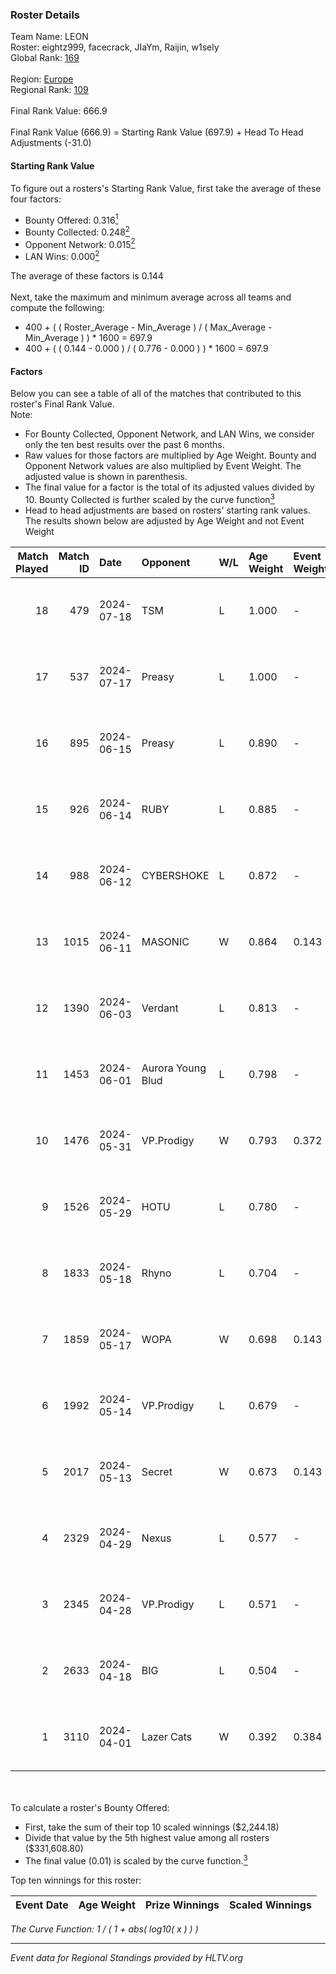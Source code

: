 ### Roster Details<br />
Team Name: LEON<br />
Roster: eightz999, facecrack, JIaYm, Raijin, w1sely<br />
Global Rank: [169](../standings_global.md)<br />
<br />
Region: [Europe]( ../standings_europe.md)<br />
Regional Rank: [109]( ../standings_europe.md)<br />
<br />
Final Rank Value:  666.9<br />
<br />
Final Rank Value (666.9) = Starting Rank Value (697.9) + Head To Head Adjustments (-31.0)<br />

#### Starting Rank Value<br />
To figure out a rosters's Starting Rank Value, first take the average of these four factors:<br />
- Bounty Offered: 0.316[<sup>1</sup>](#table2)
- Bounty Collected: 0.248[<sup>2</sup>](#table1)
- Opponent Network: 0.015[<sup>2</sup>](#table1)
- LAN Wins: 0.000[<sup>2</sup>](#table1)

The average of these factors is 0.144<br />
<br />
Next, take the maximum and minimum average across all teams and compute the following:<br />
- 400 + ( ( Roster_Average - Min_Average ) / ( Max_Average - Min_Average ) ) * 1600 = 697.9
- 400 + ( ( 0.144 - 0.000 ) / ( 0.776 - 0.000 ) ) * 1600 = 697.9


#### Factors<br />
Below you can see a table of all of the matches that contributed to this roster's Final Rank Value.<br />
Note:<br />

- For Bounty Collected, Opponent Network, and LAN Wins, we consider only the ten best results over the past 6 months.
- Raw values for those factors are multiplied by Age Weight. Bounty and Opponent Network values are also multiplied by Event Weight. The adjusted value is shown in parenthesis.
- The final value for a factor is the total of its adjusted values divided by 10. Bounty Collected is further scaled by the curve function[<sup>3</sup>](#curveFunction)
- Head to head adjustments are based on rosters' starting rank values. The results shown below are adjusted by Age Weight and not Event Weight
<span id="table1"></span><br />


| Match Played | Match ID | Date       | Opponent          | W/L | Age Weight | Event Weight | Bounty Collected | Opponent Network | LAN Wins  | H2H Adj. | Roster                                      |
| -: | -: | :- | :- | :- | :- | :- | :- | :- | :- | -: | :- |
|           18 |      479 | 2024-07-18 | TSM               | L   | 1.000      | -            | -                | -                | -         |    -3.48 | eightz999, facecrack, JIaYm, Raijin, w1sely |
|           17 |      537 | 2024-07-17 | Preasy            | L   | 1.000      | -            | -                | -                | -         |   -11.27 | eightz999, facecrack, JIaYm, Raijin, w1sely |
|           16 |      895 | 2024-06-15 | Preasy            | L   | 0.890      | -            | -                | -                | -         |    -9.89 | eightz999, facecrack, JIaYm, Raijin, w1sely |
|           15 |      926 | 2024-06-14 | RUBY              | L   | 0.885      | -            | -                | -                | -         |    -6.55 | eightz999, facecrack, JIaYm, Raijin, w1sely |
|           14 |      988 | 2024-06-12 | CYBERSHOKE        | L   | 0.872      | -            | -                | -                | -         |    -7.03 | eightz999, facecrack, JIaYm, Raijin, w1sely |
|           13 |     1015 | 2024-06-11 | MASONIC           | W   | 0.864      | 0.143        | 0.009 (0.001)    | 0.087 (0.011)    | 0 (0.000) |    16.58 | eightz999, facecrack, JIaYm, Raijin, w1sely |
|           12 |     1390 | 2024-06-03 | Verdant           | L   | 0.813      | -            | -                | -                | -         |    -5.80 | eightz999, facecrack, JIaYm, Raijin, w1sely |
|           11 |     1453 | 2024-06-01 | Aurora Young Blud | L   | 0.798      | -            | -                | -                | -         |    -9.13 | eightz999, facecrack, JIaYm, Raijin, w1sely |
|           10 |     1476 | 2024-05-31 | VP.Prodigy        | W   | 0.793      | 0.372        | 0.026 (0.008)    | 0.406 (0.120)    | 0 (0.000) |    19.56 | eightz999, facecrack, JIaYm, Raijin, w1sely |
|            9 |     1526 | 2024-05-29 | HOTU              | L   | 0.780      | -            | -                | -                | -         |   -12.71 | eightz999, facecrack, JIaYm, Raijin, w1sely |
|            8 |     1833 | 2024-05-18 | Rhyno             | L   | 0.704      | -            | -                | -                | -         |    -3.55 | eightz999, facecrack, JIaYm, Raijin, w1sely |
|            7 |     1859 | 2024-05-17 | WOPA              | W   | 0.698      | 0.143        | 0.001 (0.000)    | 0.127 (0.013)    | 0 (0.000) |     8.87 | eightz999, facecrack, JIaYm, Raijin, w1sely |
|            6 |     1992 | 2024-05-14 | VP.Prodigy        | L   | 0.679      | -            | -                | -                | -         |    -5.65 | eightz999, facecrack, JIaYm, Raijin, w1sely |
|            5 |     2017 | 2024-05-13 | Secret            | W   | 0.673      | 0.143        | 0.000 (0.000)    | 0.061 (0.006)    | 0 (0.000) |     6.59 | eightz999, facecrack, JIaYm, Raijin, w1sely |
|            4 |     2329 | 2024-04-29 | Nexus             | L   | 0.577      | -            | -                | -                | -         |    -5.46 | eightz999, facecrack, JIaYm, Raijin, w1sely |
|            3 |     2345 | 2024-04-28 | VP.Prodigy        | L   | 0.571      | -            | -                | -                | -         |    -4.94 | eightz999, facecrack, JIaYm, Raijin, w1sely |
|            2 |     2633 | 2024-04-18 | BIG               | L   | 0.504      | -            | -                | -                | -         |    -0.76 | eightz999, facecrack, JIaYm, Raijin, w1sely |
|            1 |     3110 | 2024-04-01 | Lazer Cats        | W   | 0.392      | 0.384        | 0.002 (0.000)    | 0.000 (0.000)    | 0 (0.000) |     3.57 | eightz999, facecrack, JIaYm, Raijin, w1sely |

<br />
<span id="table2"></span><br />
To calculate a roster's Bounty Offered:<br />

- First, take the sum of their top 10 scaled winnings ($2,244.18)
- Divide that value by the 5th highest value among all rosters ($331,608.80)
- The final value (0.01) is scaled by the curve function.[<sup>3</sup>](#curveFunction)

Top ten winnings for this roster:<br />

| Event Date | Age Weight | Prize Winnings | Scaled Winnings |
| :- | -: | :- | :- |


<span id="curveFunction"></span>_The Curve Function: 1 / ( 1 + abs( log10( x ) ) )_<br />

---
_Event data for Regional Standings provided by HLTV.org_<br />
